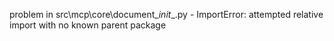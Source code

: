 problem in src\mcp\core\document\__init__.py - ImportError: attempted relative import with no known parent package
